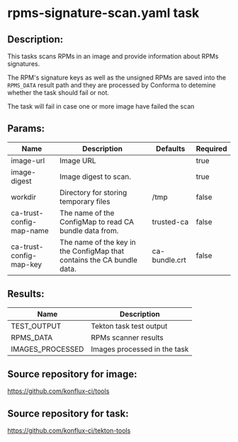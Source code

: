 # rpms-signature-scan.yaml task

## Description:
This tasks scans RPMs in an image and provide information about RPMs signatures.

The RPM's signature keys as well as the unsigned RPMs are saved into the `RPMS_DATA` 
result path and they are processed by Conforma to detemine whether the task should fail
or not.

The task will fail in case one or more image have failed the scan

## Params:

| Name                     | Description                                                            | Defaults      | Required |
|--------------------------|------------------------------------------------------------------------|---------------|----------|
| image-url                | Image URL                                                              |               | true     |
| image-digest             | Image digest to scan.                                                  |               | true     |
| workdir                  | Directory for storing temporary files                                  | /tmp          | false    |
| ca-trust-config-map-name | The name of the ConfigMap to read CA bundle data from.                 | trusted-ca    | false    |
| ca-trust-config-map-key  | The name of the key in the ConfigMap that contains the CA bundle data. | ca-bundle.crt | false    |

## Results:

| Name              | Description                  |
|-------------------|------------------------------|
| TEST_OUTPUT       | Tekton task test output      |
| RPMS_DATA         | RPMs scanner results         |
| IMAGES_PROCESSED  | Images processed in the task |

## Source repository for image:
https://github.com/konflux-ci/tools

## Source repository for task:
https://github.com/konflux-ci/tekton-tools
